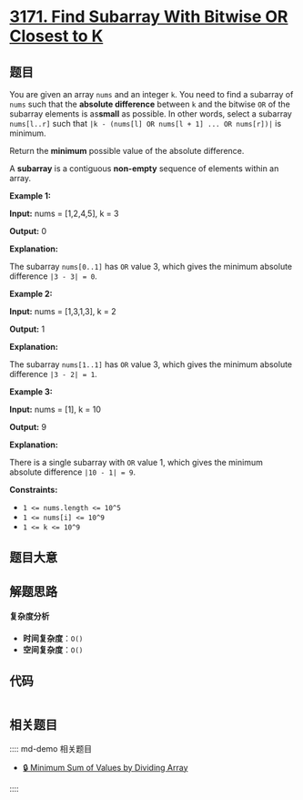 # [3171. Find Subarray With Bitwise OR Closest to K](https://leetcode.com/problems/find-subarray-with-bitwise-or-closest-to-k/)

## 题目

You are given an array `nums` and an integer `k`. You need to find a subarray
of `nums` such that the **absolute difference** between `k` and the bitwise
`OR` of the subarray elements is as**small** as possible. In other words,
select a subarray `nums[l..r]` such that `|k - (nums[l] OR nums[l + 1] ... OR
nums[r])|` is minimum.

Return the **minimum** possible value of the absolute difference.

A **subarray** is a contiguous **non-empty** sequence of elements within an
array.

**Example 1:**

**Input:** nums = [1,2,4,5], k = 3

**Output:** 0

**Explanation:**

The subarray `nums[0..1]` has `OR` value 3, which gives the minimum absolute
difference `|3 - 3| = 0`.

**Example 2:**

**Input:** nums = [1,3,1,3], k = 2

**Output:** 1

**Explanation:**

The subarray `nums[1..1]` has `OR` value 3, which gives the minimum absolute
difference `|3 - 2| = 1`.

**Example 3:**

**Input:** nums = [1], k = 10

**Output:** 9

**Explanation:**

There is a single subarray with `OR` value 1, which gives the minimum absolute
difference `|10 - 1| = 9`.

**Constraints:**

- `1 <= nums.length <= 10^5`
- `1 <= nums[i] <= 10^9`
- `1 <= k <= 10^9`

## 题目大意

## 解题思路

#### 复杂度分析

- **时间复杂度**：`O()`
- **空间复杂度**：`O()`

## 代码

```javascript

```

## 相关题目

:::: md-demo 相关题目

- [🔒 Minimum Sum of Values by Dividing Array](https://leetcode.com/problems/minimum-sum-of-values-by-dividing-array)

::::
